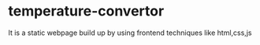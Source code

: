 # temperature-convertor
It is a static webpage build up by using frontend techniques like html,css,js
